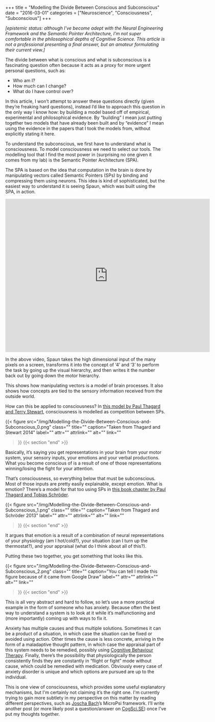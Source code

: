 +++
title = "Modelling the Divide Between Conscious and Subconscious"
date = "2016-03-01"
categories = ["Neuroscience", "Consciousness", "Subconscious"]
+++

*\[epistemic status: although I've become adept with the Neural Engineering Framework and the Semantic Pointer Architecture, I'm not super comfortable in the philosophical depths of Cognitive Science. This article is not a professional presenting a final answer, but an amateur formulating their current view.\]*

The divide between what is conscious and what is subconscious is a fascinating question often because it acts as a proxy for more urgent personal questions, such as:

- Who am I?
- How much can I change?
- What do I have control over?

In this article, I won’t attempt to answer these questions directly (given they’re freaking hard questions), instead I’d like to approach this question in the only way I know how: by building a model based off of empirical, experimental and philosophical evidence. By “building” I mean just putting together two models that have already been built and by “evidence” I mean using the evidence in the papers that I took the models from, without explicitly stating it here.

To understand the subconscious, we first have to understand what is consciousness. To model consciousness we need to select our tools. The modelling tool that I find the most power in (surprising no one given it comes from my lab) is the Semantic Pointer Architecture (SPA).

The SPA is based on the idea that computation in the brain is done by manipulating vectors called Semantic Pointers (SPs) by binding and compressing them using neurons. This idea is kind of sophisticated, but the easiest way to understand it is seeing Spaun, which was built using the SPA, in action.

<iframe frameborder="0" height="480" scrolling="no" src="https://www.youtube.com/embed/mP7DX6x9PX8?feature=oembed" width="640"></iframe>

In the above video, Spaun takes the high dimensional input of the many pixels on a screen, transforms it into the concept of ‘4’ and ‘3’ to perform the task by going up the visual hierarchy, and then writes it the number back out by going down the motor hierarchy.

This shows how manipulating vectors is a model of brain processes. It also shows how concepts are tied to the sensory information received from the outside world.

How can this be applied to consciousness? In [this model by Paul Thagard and Terry Stewart](http://cogsci.uwaterloo.ca/Articles/thagard.two-theories.consc&cog.2014.pdf), consciousness is modelled as competition between SPs.

{{< figure
  src="/img/Modelling-the-Divide-Between-Conscious-and-Subconscious_0.png"
  class=""
  title=""
  caption="Taken from Thagard and Stewart 2014"
  label=""
  attr=""
  attrlink=""
  alt=""
  link=""
 >}}
{{< section "end" >}}

Basically, it’s saying you get representations in your brain from your motor system, your sensory inputs, your emotions and your verbal productions. What you become conscious of is a result of one of those representations winning/losing the fight for your attention.

That’s consciousness, so everything below that must be subconscious. Most of those inputs are pretty easily explainable, except emotion. What is emotion? There’s a model for that too using SPs in [this book chapter by Paul Thagard and Tobias Schröder](http://cogsci.uwaterloo.ca/Articles/thagard-schroeder.emotions-pointers.2013.pdf).

{{< figure
  src="/img/Modelling-the-Divide-Between-Conscious-and-Subconscious_1.png"
  class=""
  title=""
  caption="Taken from Thagard and Schröder 2013"
  label=""
  attr=""
  attrlink=""
  alt=""
  link=""
 >}}
{{< section "end" >}}

It argues that emotion is a result of a combination of neural representations of your physiology (am I hot/cold?), your situation (can I turn up the thermostat?), and your appraisal (what do I think about all of this?).

Putting these two together, you get something that looks like this.

{{< figure
  src="/img/Modelling-the-Divide-Between-Conscious-and-Subconscious_2.png"
  class=""
  title=""
  caption="You can tell I made this figure because of it came from Google Draw"
  label=""
  attr=""
  attrlink=""
  alt=""
  link=""
 >}}
{{< section "end" >}}

This is all very abstract and hard to follow, so let’s use a more practical example in the form of someone who has anxiety. Because often the best way to understand a system is to look at it while it’s malfunctioning and (more importantly) coming up with ways to fix it.

Anxiety has multiple causes and thus multiple solutions. Sometimes it can be a product of a situation, in which case the situation can be fixed or avoided using action. Other times the cause is less concrete, arriving in the form of a maladaptive thought pattern, in which case the appraisal part of this system needs to be remedied, possibly using [Cognitive Behaviour Therapy](https://medium.com/@seanaubin/debugging-your-thoughts-with-mind-maps-94aeecd2821d#.x7tekal3x). Finally, there’s the possibility that physiologically the person consistently finds they are constantly in “flight or fight” mode without cause, which could be remedied with medication. Obviously every case of anxiety disorder is unique and which options are pursued are up to the individual.

This is one view of consciousness, which provides some useful explanatory mechanisms, but I'm certainly not claiming it’s the right one. I'm currently trying to gain more subtlety in my perspective on this matter by reading different perspectives, such as [Joscha Bach](https://www.youtube.com/watch?v=2o2xBOQeB7Q)’s MicroPsi framework. I’ll write another post (or more likely post a question/answer on [CogSci.SE](https://cogsci.stackexchange.com/tour)) once I've put my thoughts together.
